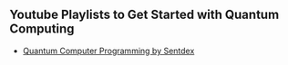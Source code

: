 ## Youtube Playlists to Get Started with Quantum Computing

- [Quantum Computer Programming by Sentdex](https://www.youtube.com/watch?v=aPCZcv-5qfA&list=PLQVvvaa0QuDc79w6NcGB0pnoJBgaKdfrW&index=2)
